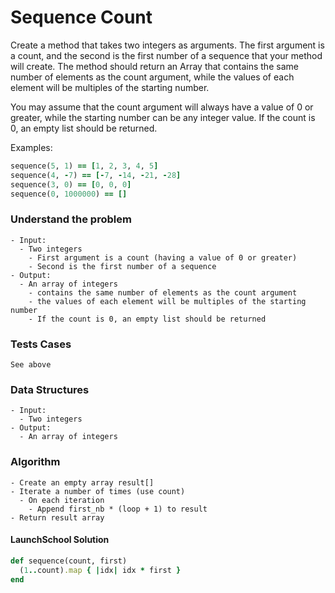 # Sequence Count

Create a method that takes two integers as arguments. The first argument is a count, and the second is the first number of a sequence that your method will create. The method should return an Array that contains the same number of elements as the count argument, while the values of each element will be multiples of the starting number.

You may assume that the count argument will always have a value of 0 or greater, while the starting number can be any integer value. If the count is 0, an empty list should be returned.

Examples:

```ruby
sequence(5, 1) == [1, 2, 3, 4, 5]
sequence(4, -7) == [-7, -14, -21, -28]
sequence(3, 0) == [0, 0, 0]
sequence(0, 1000000) == []
```



### Understand the problem

```
- Input:
  - Two integers
    - First argument is a count (having a value of 0 or greater)
    - Second is the first number of a sequence
- Output:
  - An array of integers
    - contains the same number of elements as the count argument
    - the values of each element will be multiples of the starting number
    - If the count is 0, an empty list should be returned
```

### Tests Cases

```
See above
```

### Data Structures

```
- Input:
  - Two integers
- Output:
  - An array of integers
```

### Algorithm

```
- Create an empty array result[]
- Iterate a number of times (use count)
  - On each iteration
    - Append first_nb * (loop + 1) to result
- Return result array
```



#### LaunchSchool Solution

```ruby
def sequence(count, first)
  (1..count).map { |idx| idx * first }
end
```

